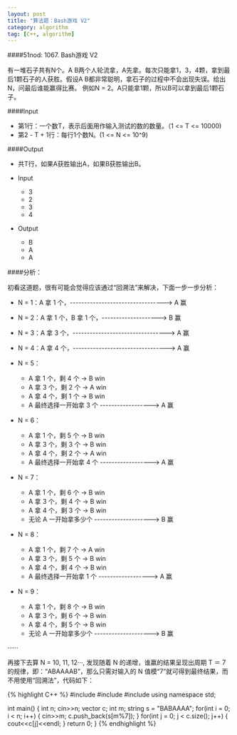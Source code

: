 ```yaml
---
layout: post
title: "算法题：Bash游戏 V2"
category: algorithm
tag: [C++, algorithm]
---
```


####51nod: 1067. Bash游戏 V2

有一堆石子共有N个。A B两个人轮流拿，A先拿。每次只能拿1，3，4颗，拿到最后1颗石子的人获胜。假设A B都非常聪明，拿石子的过程中不会出现失误。给出N，问最后谁能赢得比赛。
例如N = 2。A只能拿1颗，所以B可以拿到最后1颗石子。

####Input

* 第1行：一个数T，表示后面用作输入测试的数的数量。（1 <= T <= 10000)
* 第2 - T + 1行：每行1个数N。(1 <= N <= 10^9)

####Output

* 共T行，如果A获胜输出A，如果B获胜输出B。

* Input

    * 3
    * 2
    * 3
    * 4

* Output

    * B
    * A
    * A

####分析：

初看这道题，很有可能会觉得应该通过“回溯法”来解决，下面一步一步分析：

* N = 1：A 拿 1 个，---------------------------------> A 赢
* N = 2：A 拿 1 个，B 拿 1 个，--------------------> B 赢
* N = 3：A 拿 3 个，---------------------------------> A 赢
* N = 4：A 拿 4 个，---------------------------------> A 赢
* N = 5：
    * A 拿 1 个，剩 4 个 -> B win
    * A 拿 3 个，剩 2 个 -> A win
    * A 拿 4 个，剩 1 个 -> B win
    * A 最终选择一开始拿 3 个 ------------------> A 赢

* N = 6：
    * A 拿 1 个，剩 5 个 -> B win
    * A 拿 3 个，剩 3 个 -> B win
    * A 拿 4 个，剩 2 个 -> A win
    * A 最终选择一开始拿 4 个 ------------------> A 赢

* N = 7：
    * A 拿 1 个，剩 6 个 -> B win
    * A 拿 3 个，剩 4 个 -> B win
    * A 拿 4 个，剩 3 个 -> B win
    * 无论 A 一开始拿多少个 --------------------> B 赢

* N = 8：
    * A 拿 1 个，剩 7 个 -> A win
    * A 拿 3 个，剩 5 个 -> B win
    * A 拿 4 个，剩 4 个 -> B win
    * A 最终选择一开始拿 1 个 ------------------> A 赢

* N = 9：
    * A 拿 1 个，剩 8 个 -> B win
    * A 拿 3 个，剩 6 个 -> B win
    * A 拿 4 个，剩 5 个 -> B win
    * 无论 A 一开始拿多少个 --------------------> B 赢

······

再接下去算 N = 10, 11, 12···, 发现随着 N 的递增，谁赢的结果呈现出周期 T ＝ 7 的规律，即：“ABAAAAB”，那么只需对输入的 N 值模“7”就可得到最终结果，而不用使用“回溯法”，代码如下：

{% highlight C++ %}
#include<iostream>
#include<vector>
#include<string>
using namespace std;

int main() {
    int n;
    cin>>n;
    vector<char> c;
    int m;
    string s = "BABAAAA";
    for(int i = 0; i < n; i++) {
        cin>>m;
        c.push_back(s[m%7]);
    }
    for(int j = 0; j < c.size(); j++) {
        cout<<c[j]<<endl;
    }
    return 0;
}
{% endhighlight %}
